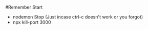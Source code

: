 #Remember
Start
- nodemon
Stop (Just incase ctrl-c doesn't work or you forgot)
- npx kill-port 3000

